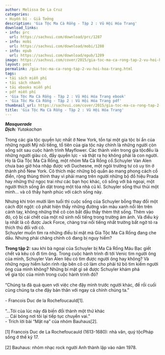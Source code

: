 ```yaml
---
author: Melissa De La Cruz
categories:
- Huyền bí - Giả Tưởng
description: 'Gia Tộc Ma Cà Rồng - Tập 2 : Vũ Hội Hóa Trang'
download_links:
- info: prc
  url: https://sachvui.com/download/prc/1287
- info: mobi
  url: https://sachvui.com/download/mobi/1288
- info: epub
  url: https://sachvui.com/download/epub/1289
image: https://sachvui.com/cover/2015/gia-toc-ma-ca-rong-tap-2-vu-hoi-hoa-trang.jpg
layout: post
permalink: /gia-toc-ma-ca-rong-tap-2-vu-hoi-hoa-trang.html
tags:
- tải sách miễn phí
- tải sách nhanh
- tải ebooks miễn phí
- pdf miễn phí
- 'Gia Tộc Ma Cà Rồng - Tập 2 : Vũ Hội Hóa Trang ebook'
- 'Gia Tộc Ma Cà Rồng - Tập 2 : Vũ Hội Hóa Trang pdf'
thumbnail_url: https://sachvui.com/cover/2015/gia-toc-ma-ca-rong-tap-2-vu-hoi-hoa-trang.jpg
title: 'Gia Tộc Ma Cà Rồng - Tập 2 : Vũ Hội Hóa Trang'
---
```


 <div class="item-desc text-justify"> <p><strong><em>Masquerade</em></strong><br><strong><em>Dịch:</em></strong><em> Yutakachan</em><br><br>Trong các gia tộc quyền lực nhất ở New York, tồn tại một gia tộc bí ẩn của những người Mỹ nổi tiếng, tổ tiên của gia tộc này chính là những người còn sống sót sau cuộc hành trình Mayflower. Các thành viên trong gia tộcđều là những người giàu có, đầy quyền lực - và thật ra họ không phải là con người. Họ là Gia Tộc Ma Cà Rồng, một nhóm Ma Cà Rồng cổ.Schuyler Van Alen chưa bao giờ hòa nhập được với Duchesne, một ngôi trường tư có uy tín ở thành phố New York. Cô thích mặc những bộ quần áo mang phong cách cổ điển, rộng thùng thình thay vì phải mang trên người những bộ đồ hiệu Prada hay những thứ ngọc trai như các bạn học khác, cô sống với bà ngoại, một người thích sống ẩn dật trong một tòa nhà cũ kĩ. Schuyler sống thui thủi một mình... và cô thấy hạnh phúc với cách sống này.</p><p>Nhưng khi tròn mười lăm tuổi thì cuộc sống của Schuyler bỗng thay đổi một cách đột ngột: cô phát hiện thấy những đường vân màu xanh nổi lên trên cánh tay, không những thế cô còn bắt đầu thấy thèm thịt sống. Thêm vào đó, cô bị cái chết của một nữ sinh nổi tiếng trong trường ám ảnh. Và điều kỳ lạ nhất là cô được Jack Force, chàng trai nổi tiếng nhất trường bất ngờ tỏ ra thích thú đối với cô.<br>Schuyler muốn tìm ra những điều bí mật mà Gia Tộc Ma Cà Rồng đang che dấu. Nhưng phải chăng chính cô đang bị nguy hiểm?<br><br><strong>Trong tập 2</strong><strong>:</strong> sau khi bà ngoại của Schuyler bị Ma Cà Rồng Máu Bạc giết chết và kêu cô đi tìm ông. Trong cuộc hành trình đi tới Venic tìm người ông của mình, Schuyler Van Alen liệu có tìm được người ông hay không? Và những nguy hiểm luôn rình rập bên cô có làm cho phải từ bỏ tìm kiếm người ông của mình không? Những bí mật gì sẽ được Schuyler khám phá về gia tộc của mình trong cuộc hành trình đó?<br><br>“Chúng ta đã quá quen với việc che đậy mình trước người khác, để rồi cuối cùng chúng ta che đậy bản thân với ngay cả chính chúng ta.”<br><br>- Francois Duc de la Rochefoucauld[1].<br><br>“…Tôi của lúc này đã biến đổi thành một thứ khác<br>… Cái bóng nơi tôi lại tiếp tục chuyển vai.”<br>- Trích lời bài “Mặt nạ” của nhóm Bauhaus[2].<br><br>[1] Francois Duc de La Rochefoucauld (1613-1680): nhà văn, quý tộcPháp sống ở thế kỷ 17.<br><br>[2] Bauhaus: nhóm nhạc rock người Anh thành lập vào năm 1978.</p> </div>